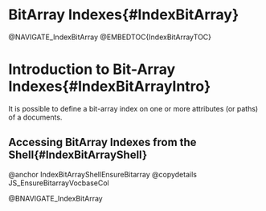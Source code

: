 BitArray Indexes{#IndexBitArray}
================================

@NAVIGATE_IndexBitArray
@EMBEDTOC{IndexBitArrayTOC}

Introduction to Bit-Array Indexes{#IndexBitArrayIntro}
======================================================

It is possible to define a bit-array index on one or more attributes (or paths)
of a documents.

Accessing BitArray Indexes from the Shell{#IndexBitArrayShell}
--------------------------------------------------------------

@anchor IndexBitArrayShellEnsureBitarray
@copydetails JS_EnsureBitarrayVocbaseCol

@BNAVIGATE_IndexBitArray
